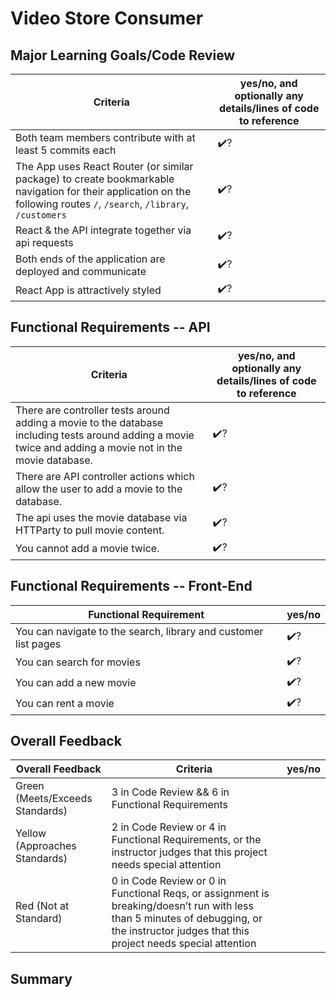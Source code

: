 # Video Store Consumer

<!-- Instructors: The checkmarks are already there, so just delete them for any line items that aren't met. -->

## Major Learning Goals/Code Review

<!-- Instructors: Feel free to practice creating specific feedback by referencing a line of code if you'd like. For example, you may say something like "nice custom method in `calculator.js` line 42." This is optional. -->

<!--

NOTES ABOUT TESTS:
At project time, we give them:
61 tests, 140 assertions, 0 failures, 0 errors, 21 skips
At project submission, we expect more tests/assertions, and 0 skips

 -->

| Criteria                                                                                                                                                                | yes/no, and optionally any details/lines of code to reference |
| ----------------------------------------------------------------------------------------------------------------------------------------------------------------------- | ------------------------------------------------------------- |
| Both team members contribute with at least 5 commits each                                                                                                               | ✔️?                                                            |
| The App uses React Router (or similar package) to create bookmarkable navigation for their application on the following routes `/`, `/search`, `/library`, `/customers` | ✔️?                                                            |
| React & the API integrate together via api requests                                                                                                                     | ✔️?                                                            |
| Both ends of the application are deployed and communicate                                                                                                               | ✔️?                                                            |
| React App is attractively styled                                                                                                                               | ✔️?                                                            |



## Functional Requirements -- API

| Criteria                                                                                                                                                   | yes/no, and optionally any details/lines of code to reference |
| ---------------------------------------------------------------------------------------------------------------------------------------------------------- | ------------------------------------------------------------- |
| There are controller tests around adding a movie to the database including tests around adding a movie twice and adding a movie not in the movie database. | ✔️?                                                            |
| There are API controller actions which allow the user to add a movie to the database.                                                                      | ✔️?                                                            |
| The api uses the movie database via HTTParty to pull movie content.                                                                                        | ✔️?                                                            |
| You cannot add a movie twice.                                                                                                                              | ✔️?                                                            |

## Functional Requirements -- Front-End

| Functional Requirement                                          | yes/no |
| --------------------------------------------------------------- | ------ |
| You can navigate to the search, library and customer list pages | ✔️?     |
| You can search for movies                                       | ✔️?     |
| You can add a new movie                                         | ✔️?     |
| You can rent a movie                                            | ✔️?     |

## Overall Feedback

| Overall Feedback                | Criteria                                                                                                                                                                                  | yes/no |
| ------------------------------- | ----------------------------------------------------------------------------------------------------------------------------------------------------------------------------------------- | ------ |
| Green (Meets/Exceeds Standards) | 3 in Code Review && 6 in Functional Requirements                                                                                                                                          |
| Yellow (Approaches Standards)   | 2 in Code Review or 4 in Functional Requirements, or the instructor judges that this project needs special attention                                                                      |
| Red (Not at Standard)           | 0 in Code Review or 0 in Functional Reqs, or assignment is breaking/doesn’t run with less than 5 minutes of debugging, or the instructor judges that this project needs special attention |

<!-- ### Additional Feedback -->

<!-- Instructors, feel free to ignore this section if there's nothing else to add. -->

## Summary
